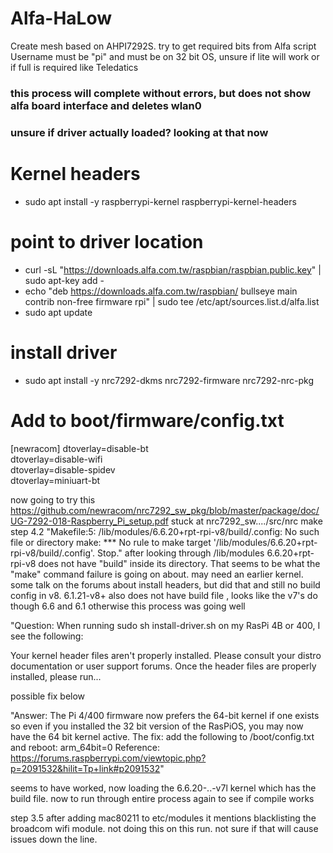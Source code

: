 # Alfa-HaLow<br>
Create mesh based on AHPI7292S. try to get required bits from Alfa script
Username must be "pi" and must be on 32 bit OS, unsure if lite will work or if full is required like Teledatics
### this process will complete without errors, but does not show alfa board interface and deletes wlan0
### unsure if driver actually loaded? looking at that now


# Kernel headers<br>
- sudo apt install -y raspberrypi-kernel raspberrypi-kernel-headers

# point to driver location<br>
- curl -sL "https://downloads.alfa.com.tw/raspbian/raspbian.public.key" | sudo apt-key add -<br>
- echo "deb https://downloads.alfa.com.tw/raspbian/ bullseye main contrib non-free firmware rpi" | sudo tee /etc/apt/sources.list.d/alfa.list<br>
- sudo apt update

# install driver<br>
- sudo apt install -y nrc7292-dkms nrc7292-firmware nrc7292-nrc-pkg 

# Add to boot/firmware/config.txt<br>	
[newracom]
dtoverlay=disable-bt<br>
dtoverlay=disable-wifi<br>
dtoverlay=disable-spidev<br>
dtoverlay=miniuart-bt<br>

now going to try this https://github.com/newracom/nrc7292_sw_pkg/blob/master/package/doc/UG-7292-018-Raspberry_Pi_setup.pdf
stuck at nrc7292_sw..../src/nrc make step 4.2
"Makefile:5: /lib/modules/6.6.20+rpt-rpi-v8/build/.config: No such file or directory
make: *** No rule to make target '/lib/modules/6.6.20+rpt-rpi-v8/build/.config'.  Stop."
after looking through /lib/modules  6.6.20+rpt-rpi-v8 does not have "build" inside its directory. That seems to be what the "make" command failure is going on about. may need an earlier kernel. some talk on the forums about install headers, but did that and still no build config in v8.
 6.1.21-v8+ also does not have build file , looks like the v7's do though 6.6 and 6.1
 otherwise this process was going well

 "Question: When running sudo sh install-driver.sh on my RasPi 4B or 400, I see the following:

Your kernel header files aren't properly installed.
Please consult your distro documentation or user support forums.
Once the header files are properly installed, please run...

possible fix below

"Answer: The Pi 4/400 firmware now prefers the 64-bit kernel if one exists so even if you installed the 32 bit version of the RasPiOS, you may now have the 64 bit kernel active.
The fix:
add the following to /boot/config.txt and reboot:
arm_64bit=0
Reference:
https://forums.raspberrypi.com/viewtopic.php?p=2091532&hilit=Tp+link#p2091532"

seems to have worked, now loading the 6.6.20-..-v7l kernel which has the build file. now to run through entire process again to see if compile works

step 3.5 after adding mac80211 to etc/modules it mentions blacklisting the broadcom wifi module. not doing this on this run. not sure if that will cause issues down the line.


